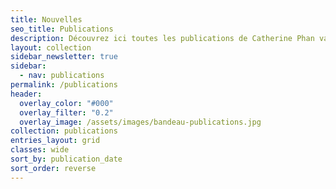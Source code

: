 ```yaml
---
title: Nouvelles
seo_title: Publications
description: Découvrez ici toutes les publications de Catherine Phan van, mais aussi ses projets en cours d'écriture ou à paraître.
layout: collection
sidebar_newsletter: true
sidebar:
  - nav: publications
permalink: /publications
header:
  overlay_color: "#000"
  overlay_filter: "0.2"
  overlay_image: /assets/images/bandeau-publications.jpg
collection: publications
entries_layout: grid
classes: wide
sort_by: publication_date
sort_order: reverse
---
```

